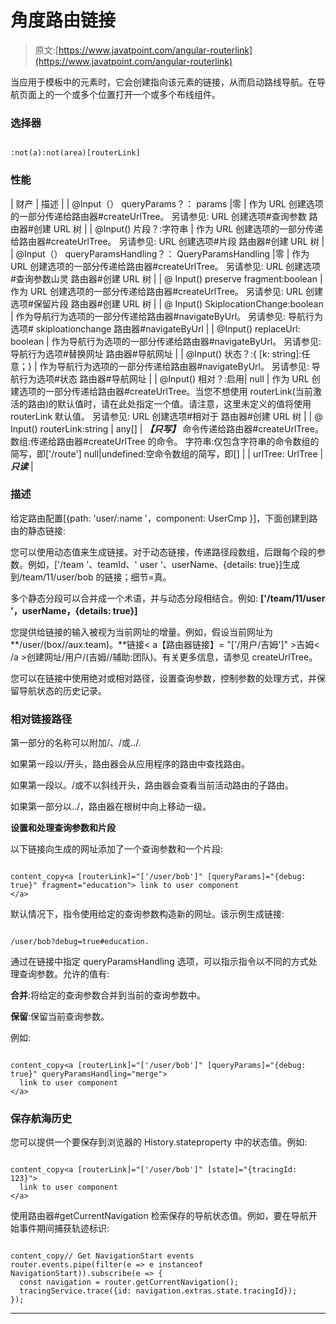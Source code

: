 # 角度路由链接

> 原文:[https://www.javatpoint.com/angular-routerlink](https://www.javatpoint.com/angular-routerlink)

当应用于模板中的元素时，它会创建指向该元素的链接，从而启动路线导航。在导航页面上的一个或多个<router-outlet>位置打开一个或多个布线组件。</router-outlet>

### 选择器

```

:not(a):not(area)[routerLink]

```

### 性能

| 财产 | 描述 |
| @Input（）
queryParams？： params &#124;零 | 作为 URL 创建选项的一部分传递给路由器#createUrlTree。
另请参见:
URL 创建选项#查询参数
路由器#创建 URL 树 |
| @Input()
片段？:字符串 | 作为 URL 创建选项的一部分传递给路由器#createUrlTree。
另请参见:
URL 创建选项#片段
路由器#创建 URL 树 |
| @Input（）
queryParamsHandling？： QueryParamsHandling &#124;零 | 作为 URL 创建选项的一部分传递给路由器#createUrlTree。
另请参见:
URL 创建选项#查询参数山灵
路由器#创建 URL 树 |
| @ Input()
preserve fragment:boolean | 作为 URL 创建选项的一部分传递给路由器#createUrlTree。
另请参见:
URL 创建选项#保留片段
路由器#创建 URL 树 |
| @ Input()
SkiplocationChange:boolean | 作为导航行为选项的一部分传递给路由器#navigateByUrl。
另请参见:
导航行为选项# skiploationchange
路由器#navigateByUrl |
| @Input()
replaceUrl: boolean | 作为导航行为选项的一部分传递给路由器#navigateByUrl。
另请参见:
导航行为选项#替换网址
路由器#导航网址 |
| @Input()
状态？:{ [k: string]:任意；} | 作为导航行为选项的一部分传递给路由器#navigateByUrl。
另请参见:
导航行为选项#状态
路由器#导航网址 |
| @Input()
相对？:启用&#124; null | 作为 URL 创建选项的一部分传递给路由器#createUrlTree。当您不想使用 routerLink(当前激活的路由)的默认值时，请在此处指定一个值。请注意，这里未定义的值将使用 routerLink 默认值。
另请参见:
URL 创建选项#相对于
路由器#创建 URL 树 |
| @ Input()
routerLink:string &#124; any[] | ***【只写】***
命令传递给路由器#createUrlTree。
数组:传递给路由器#createUrlTree 的命令。
字符串:仅包含字符串的命令数组的简写，即['/route']
null&#124;undefined:空命令数组的简写，即[] |
| urlTree: UrlTree | ***只读*** |

### 描述

给定路由配置[{path: 'user/:name '，component: UserCmp }]，下面创建到路由的静态链接:

您可以使用动态值来生成链接。对于动态链接，传递路径段数组，后跟每个段的参数。例如，['/team '、teamId、' user '、userName、{details: true}]生成到/team/11/user/bob 的链接；细节=真。

多个静态分段可以合并成一个术语，并与动态分段相结合。例如: **['/team/11/user '，userName，{details: true}]**

您提供给链接的输入被视为当前网址的增量。例如，假设当前网址为 **/user/(box//aux:team)。**链接< a【路由器链接】= "['/用户/吉姆']" >吉姆< /a >创建网址/用户/(吉姆//辅助:团队)。有关更多信息，请参见 createUrlTree。

您可以在链接中使用绝对或相对路径，设置查询参数，控制参数的处理方式，并保留导航状态的历史记录。

### 相对链接路径

第一部分的名称可以附加/、/或../.

如果第一段以/开头，路由器会从应用程序的路由中查找路由。

如果第一段以。/或不以斜线开头，路由器会查看当前活动路由的子路由。

如果第一部分以../，路由器在根树中向上移动一级。

**设置和处理查询参数和片段**

以下链接向生成的网址添加了一个查询参数和一个片段:

```

content_copy<a [routerLink]="['/user/bob']" [queryParams]="{debug: true}" fragment="education"> link to user component
</a>

```

默认情况下，指令使用给定的查询参数构造新的网址。该示例生成链接:

```

/user/bob?debug=true#education.

```

通过在链接中指定 queryParamsHandling 选项，可以指示指令以不同的方式处理查询参数。允许的值有:

**合并**:将给定的查询参数合并到当前的查询参数中。

**保留**:保留当前查询参数。

例如:

```

content_copy<a [routerLink]="['/user/bob']" [queryParams]="{debug: true}" queryParamsHandling="merge">
  link to user component
</a>

```

### 保存航海历史

您可以提供一个要保存到浏览器的 History.stateproperty 中的状态值。例如:

```

content_copy<a [routerLink]="['/user/bob']" [state]="{tracingId: 123}">
  link to user component
</a>

```

使用路由器#getCurrentNavigation 检索保存的导航状态值。例如，要在导航开始事件期间捕获轨迹标识:

```

content_copy// Get NavigationStart events
router.events.pipe(filter(e => e instanceof NavigationStart)).subscribe(e => {
  const navigation = router.getCurrentNavigation();
  tracingService.trace({id: navigation.extras.state.tracingId});
});

```

* * *